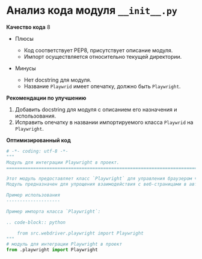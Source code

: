 # Анализ кода модуля `__init__.py`

**Качество кода**
8
 -  Плюсы
    - Код соответствует PEP8, присутствует описание модуля.
    -  Импорт осуществляется относительно текущей директории.

 -  Минусы
    -  Нет docstring для модуля.
    -  Название `Playwrid` имеет опечатку, должно быть `Playwright`.

**Рекомендации по улучшению**
1. Добавить docstring для модуля с описанием его назначения и использования.
2. Исправить опечатку в названии импортируемого класса `Playwrid` на `Playwright`.

**Оптимизированный код**
```python
# -*- coding: utf-8 -*-
"""
Модуль для интеграции Playwright в проект.
=========================================================================================

Этот модуль предоставляет класс `Playwright` для управления браузером через библиотеку Playwright.
Модуль предназначен для упрощения взаимодействия с веб-страницами в автоматизированных тестах и скриптах.

Пример использования
--------------------

Пример импорта класса `Playwright`:

.. code-block:: python

    from src.webdriver.playwright import Playwright
"""
# модуль для интеграции Playwright в проект
from .playwright import Playwright
```